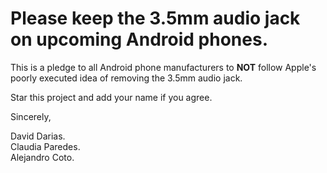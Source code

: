 # Please keep the 3.5mm audio jack on upcoming Android phones.

This is a pledge to all Android phone manufacturers to **NOT** follow Apple's poorly executed idea of removing the 3.5mm audio jack.

Star this project and add your name if you agree.

Sincerely,

David Darias.</br>
Claudia Paredes.</br>
Alejandro Coto.
